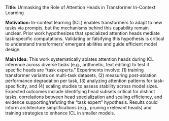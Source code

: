 **Title:** Unmasking the Role of Attention Heads in Transformer In-Context Learning  

**Motivation:** In-context learning (ICL) enables transformers to adapt to new tasks via prompts, but the mechanisms behind this capability remain unclear. Prior work hypothesizes that specialized attention heads mediate task-specific computations. Validating or falsifying this hypothesis is critical to understand transformers’ emergent abilities and guide efficient model design.  

**Main Idea:** This work systematically ablates attention heads during ICL inference across diverse tasks (e.g., arithmetic, text editing) to test if specific heads are “task experts.” Experiments involve: (1) training transformer variants on multi-task datasets, (2) measuring post-ablation performance degradation per task, (3) analyzing attention patterns for task-specificity, and (4) scaling studies to assess stability across model sizes. Expected outcomes include identifying head subsets critical for distinct tasks, correlations between head specialization and scaling efficiency, and evidence supporting/refuting the “task expert” hypothesis. Results could inform architecture simplifications (e.g., pruning irrelevant heads) and training strategies to enhance ICL in smaller models.